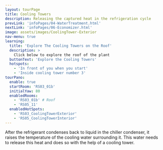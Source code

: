 ```yaml
---
layout: tourPage
title: Cooling Towers
description: Releasing the captured heat in the refrigeration cycle
prevLink: 'infoPages/04-WaterTreatment.html'
nextLink: 'infoPages/06-Economizer.html'
image: assets/images/CoolingTower-Exterior
nav-menu: true
learning:
  title: 'Explore The Cooling Towers on the Roof'
  description: >
    Click below to explore the roof of the plant
  buttonText: 'Explore the Cooling Towers'
  hotspots:
    - 'In front of you when you start'
    - 'Inside cooling tower number 3'
tourPano:
  enable: true
  startRoom: 'RS03_01b'
  initialYaw: 80
  enabledRooms:
    - 'RS03_01b' # Roof
    - 'RS05_11'
  enabledHotSpots:
    - 'RS03_CoolingTowerExterior'
    - 'RS05_CoolingTowerInterior'
---
```

After the refrigerant condenses back to liquid in the chiller condenser, it raises the temperature of the cooling water surrounding it. This water needs to release this heat and does so with the help of a cooling tower.

